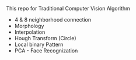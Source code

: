 This repo for Traditional Computer Vision Algorithm


- 4 & 8 neighborhood connection
- Morphology
- Interpolation
- Hough Transform (Circle)
- Local binary Pattern
- PCA - Face Recognization
